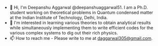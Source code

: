 - 👋 Hi, I'm Deepanshu Aggarwal @deepanshuaggarwal51. I am a Ph.D. student working on theoretical problems in Quantum condensed matter at the Indian Institute of Technology, Delhi, India.
- 👀 I'm interested in learning various theories to obtain analytical results while simultaneously implementing them to write efficient codes for the various complex systems to dig out their rich physics.
- 📫 How to reach me - Please write to me at daggarwal305@gmail.com.

<!---
da8013/da8013 is a ✨ special ✨ repository because its `README.md` (this file) appears on your GitHub profile.
You can click the Preview link to take a look at your changes.
--->
